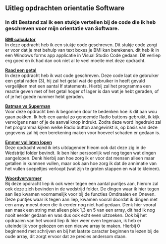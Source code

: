 ## Uitleg opdrachten orientatie Software  
  
### In dit Bestand zal ik een stukje vertellen bij de code die ik heb geschreven voor mijn orientatie van Software.  
  
**[BMI calculator](Training/BMIcal/BMIcal.sln)**  
In deze opdracht heb ik een stukje code geschreven. Dit stukje code zorgt er voor dat je met behulp van text boxes je BMI kan berekenen. dit heb ik in een Windows forms app applicatie in Visual Studio Code gedaan. Dit verliep erg goed en ik had dan ook niet al te veel moeite met deze opdracht.  
  
**[Raad een getal](Training/Raad%20een%20getal/Raad%20een%20getal.sln)**  
In deze opdracht heb ik wat code geschreven. Deze code laat de gebruiker een getal raden (3), hij zal het getal wat de gebruiker in heeft gevuld vergelijken met een aantal If statements. Hierbij zal het programma een reactie geven met of het getal hoger of lager is dan wat je hebt geraden, of of je het goede nummer hebt geraden.
  
**[Batman vs Superman](Training/Batman%20vs%20Superman/Batman%20vs%20Superman.sln)**  
Voor deze opdracht ben ik begonnen door te bedenken hoe ik dit aan wou gaan pakken. Ik heb een aantal zo genoemde Radio buttons gebruikt, ik kijk vervolgens naar of je de aanval knop indrukt. Zodra deze word ingedrukt zal het programma kijken welke Radio button aangevinkt is, op basis van deze gegevens zal hij een berekening maken voor hoeveel schaden er gedaan is.  
  
**[Emmer vol laten lopen](Wedstrijd\Emmer%20vol%20laten%20lopen/Emmer%20vol%20laten%20lopen.sln)**  
Deze opdracht vond ik iets uitdagender hieom ook dat deze zig in de Wedstrijd folder bevindt. Ik ben hier persoonlijk wel nog tegen wat dingen aangelopen. Denk hierbij aan hoe zorg ik er voor dat mensen alleen maar getallen in kunnnen vullen, maar ook aan hoe zorg ik dat de annimatie van het vullen soepeltjes verloopt (wat zijn te groten stappen en wat te kleinen). 
  
**[Woordvervormer](Wedstrijd\Woordvervormer/Training%20-%20Array%20-%20Woordvervormer.sln)**  
Bij deze opdracht liep ik ook weer tegen een aantal puntjes aan, hierom zal ook deze zich bevinden in de wedstrijd folder. De dingen waar ik hier tegen aan liep kwamen voornamelijk voor bij de functies Omdraaien en Oneven. Deze puntjes waar ik tegen aan liep, kwamen vooral doordat ik dingen met een array moest doen die ik eerder nog niet had gedaan. Denk hier vooral aan maak een string met alleen plek 1,3 en 5 van een array, dit had ik nog nooit eerder gedaan en was dus ook echt even uitzoeken. Ook bij het opdraaien van het woord liep ik hier weer even tegenaan, ik heb er uiteindelijk voor gekozen om een nieuwe array te maken. Hierbij 0 beginnend met schrijven en bij het laatste caracter beginnen te lezen bij de oude array, dit zorgt ervoor dat ze precies andersom staan.  
